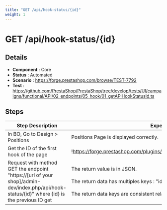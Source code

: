 ```yaml
---
title: "GET /api/hook-status/{id}"
weight: 1
---
```


# GET /api/hook-status/{id}
## Details
* **Component** : Core
* **Status** : Automated
* **Scenario** : https://forge.prestashop.com/browse/TEST-7792
* **Test** : https://github.com/PrestaShop/PrestaShop/tree/develop/tests/UI/campaigns/functional/API/02_endpoints/05_hook/01_getAPIHookStatusId.ts

## Steps
| Step Description | Expected result |
| ----- | ----- |
| In BO, Go to Design > Positions | Positions Page is displayed correctly. |
| Get the ID of the first hook of the page | !https://forge.prestashop.com/plugins/servlet/raven/attachment/1571/ID+hook.png|width=777,height=514! |
| Request with method GET the endpoint "https://[url of your shop]/admin-dev/index.php/api/hook-status/\{id}" where \{id} is the previous ID get | The return value is in JSON.<br><br>The return data has multiples keys : "id", "active"<br><br>The return data keys are consistent relative to BackOffice data. |
